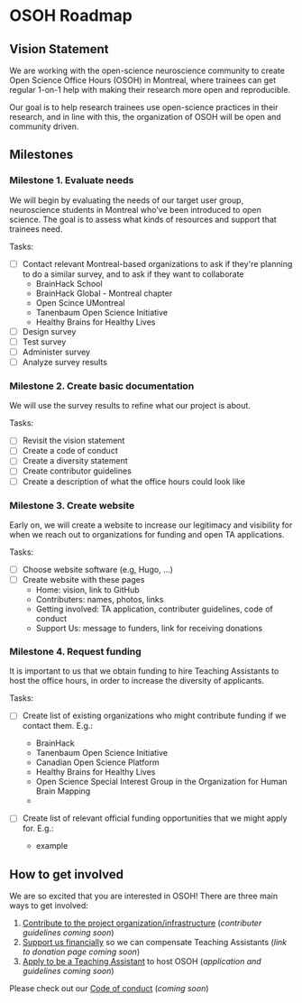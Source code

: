 # OSOH Roadmap

## Vision Statement
We are working with the open-science neuroscience community to create Open Science Office Hours (OSOH) in Montreal, where trainees can get regular 1-on-1 help with making their research more open and reproducible.

Our goal is to help research trainees use open-science practices in their research, and in line with this, the organization of OSOH will be open and community driven.

## Milestones
### Milestone 1. Evaluate needs
We will begin by evaluating the needs of our target user group, neuroscience students in Montreal who've been introduced to open science. The goal is to assess what kinds of resources and support that trainees need. 

Tasks:
- [ ] Contact relevant Montreal-based organizations to ask if they're planning to do a similar survey, and to ask if they want to collaborate
  - BrainHack School
  - BrainHack Global - Montreal chapter
  - Open Scince UMontreal
  - Tanenbaum Open Science Initiative
  - Healthy Brains for Healthy Lives
- [ ] Design survey
- [ ] Test survey
- [ ] Administer survey
- [ ] Analyze survey results

### Milestone 2. Create basic documentation
We will use the survey results to refine what our project is about. 

Tasks:
- [ ] Revisit the vision statement
- [ ] Create a code of conduct
- [ ] Create a diversity statement
- [ ] Create contributor guidelines
- [ ] Create a description of what the office hours could look like

### Milestone 3. Create website
Early on, we will create a website to increase our legitimacy and visibility for when we reach out to organizations for funding and open TA applications. 

Tasks:
- [ ] Choose website software (e.g, Hugo, ...)
- [ ] Create website with these pages
  - Home: vision, link to GitHub
  - Contributers: names, photos, links
  - Getting involved: TA application, contributer guidelines, code of conduct
  - Support Us: message to funders, link for receiving donations

### Milestone 4. Request funding
It is important to us that we obtain funding to hire Teaching Assistants to host the office hours, in order to increase the diversity of applicants.  

Tasks:
- [ ] Create list of existing organizations who might contribute funding if we contact them. E.g.:
  - BrainHack
  - Tanenbaum Open Science Initiative
  - Canadian Open Science Platform
  - Healthy Brains for Healthy Lives
  - Open Science Special Interest Group in the Organization for Human Brain Mapping
  - 

- [ ] Create list of relevant official funding opportunities that we might apply for. E.g.:
  - example

## How to get involved
We are so excited that you are interested in OSOH! There are three main ways to get involved:

1. [Contribute to the project organization/infrastructure]() (*contributer guidelines coming soon*)
2. [Support us financially]() so we can compensate Teaching Assistants (*link to donation page coming soon*)
3. [Apply to be a Teaching Assistant]() to host OSOH (*application and guidelines coming soon*)

Please check out our [Code of conduct]() (*coming soon*)

